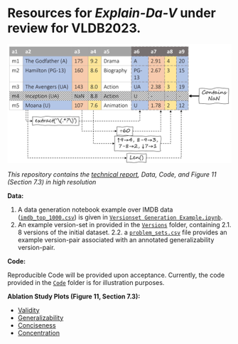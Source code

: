 # Resources for *Explain-Da-V* under review for VLDB2023.

<p align="center">
<img src ="/example_table_annotated.jpg">
</p>

*This repository contains the [technical report](https://github.com/shraga89/ExplainDaV/blob/main/Explain_Da_V%20TR.pdf), Data, Code, and Figure 11 (Section 7.3) in high resolution*

**Data:**

 1. A data generation notebook example over IMDB data ([`imdb_top_1000.csv`](https://github.com/shraga89/ExplainDaV/blob/main/imdb_top_1000.csv)) is given in [`Versionset Generation Example.ipynb`](https://github.com/shraga89/ExplainDaV/blob/main/Versionset%20Generation%20Example.ipynb).
 2. An example version-set in provided in the [`Versions`](https://github.com/shraga89/ExplainDaV/tree/main/Versions) folder, containing
    2.1. 8 versions of the initial dataset.
    2.2. a [`problem_sets.csv`](https://github.com/shraga89/ExplainDaV/blob/main/Versions/problem_sets.csv) file provides an example version-pair associated with an annotated generalizability version-pair.


**Code:**

Reproducible Code will be provided upon acceptance. Currently, the code provided in the [`Code`](https://github.com/shraga89/ExplainDaV/tree/main/Code) folder is for illustration purposes.


**Ablation Study Plots (Figure 11, Section 7.3):**
* [Validity](https://github.com/shraga89/ExplainDaV/blob/main/Figures/validity_ablation.pdf)
* [Generalizability](https://github.com/shraga89/ExplainDaV/blob/main/Figures/generalizability_ablation.pdf)
* [Conciseness](https://github.com/shraga89/ExplainDaV/blob/main/Figures/conciseness_ablation.pdf)
* [Concentration](https://github.com/shraga89/ExplainDaV/blob/main/Figures/concentration_ablation.pdf)

